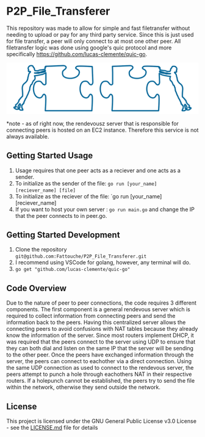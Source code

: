 # P2P_File_Transferer
This repository was made to allow for simple and fast filetransfer without needing to upload or pay for any third party service. Since this is just used for file transfer, a peer will only connect to at most one other peer. All filetransfer logic was done using google's quic protocol and more specifically https://github.com/lucas-clemente/quic-go.

![](Images/sharing.png)

*note - as of right now, the rendevousz server that is responsible for connecting peers is hosted on an EC2 instance. Therefore this service is not always available.

## Getting Started Usage
1. Usage requires that one peer acts as a reciever and one acts as a sender.
2. To initialize as the sender of the file: `go run [your_name] [reciever_name] [file]`
3. To initialize as the reciever of the file: `go run [your_name] [reciever_name]
4. If you want to host your own server : `go run main.go` and change the IP that the peer connects to in peer.go.

## Getting Started Development
1. Clone the repository `git@github.com:Fattouche/P2P_File_Transferer.git`
2. I recommend using VSCode for golang, however, any terminal will do.
3. `go get "github.com/lucas-clemente/quic-go" `

## Code Overview

Due to the nature of peer to peer connections, the code requires 3 different components. The first component is a general rendevous server which is required to collect information from connecting peers and send the information back to the peers. Having this centralized server allows the connecting peers to avoid confusions with NAT tables because they already know the information of the server. Since most routers implement DHCP, it was required that the peers connect to the server using UDP to ensure that they can both dial and listen on the same IP that the server will be sending to the other peer. Once the peers have exchanged information through the server, the peers can connect to eachother via a direct connection. Using the same UDP connection as used to connect to the rendevous server, the peers attempt to punch a hole through eachothers NAT in their respective routers. If a holepunch cannot be established, the peers try to send the file within the network, otherwise they send outside the network.

## License

This project is licensed under the GNU General Public License v3.0 License - see the [LICENSE.md](LICENSE) file for details
